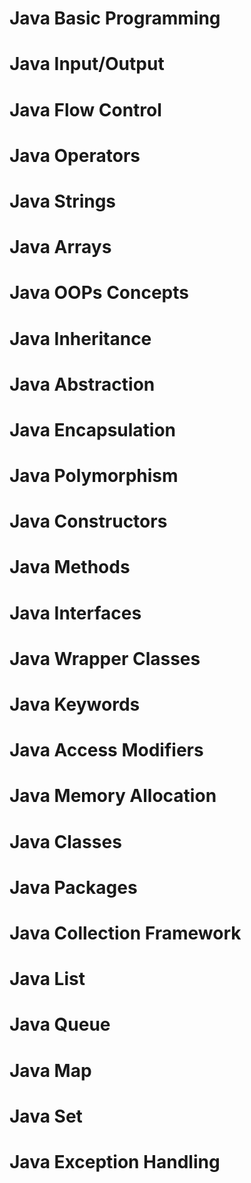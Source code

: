 # Java Basic Programming


# Java Input/Output
# Java Flow Control
# Java Operators
# Java Strings
# Java Arrays
# Java OOPs Concepts
# Java Inheritance
# Java Abstraction
# Java Encapsulation
# Java Polymorphism
# Java Constructors
# Java Methods
# Java Interfaces
# Java Wrapper Classes
# Java Keywords
# Java Access Modifiers
# Java Memory Allocation
# Java Classes
# Java Packages
# Java Collection Framework
# Java List
# Java Queue
# Java Map
# Java Set
# Java Exception Handling
